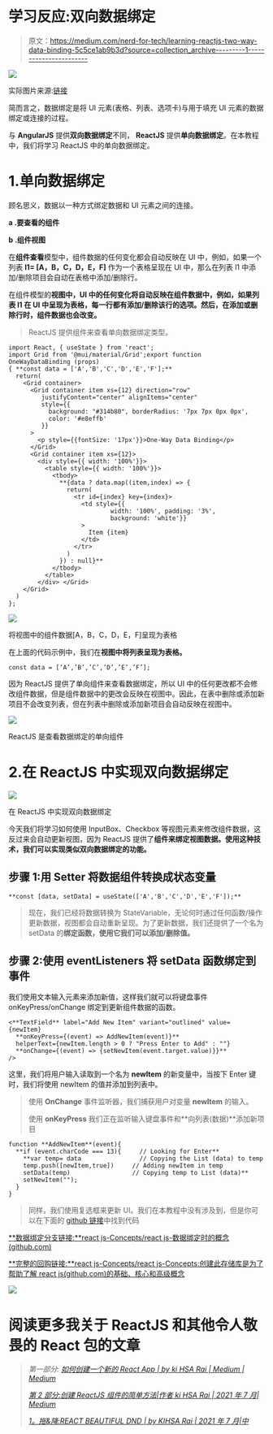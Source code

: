 # 学习反应:双向数据绑定

> 原文：<https://medium.com/nerd-for-tech/learning-reactjs-two-way-data-binding-5c5ce1ab9b3d?source=collection_archive---------1----------------------->

![](img/e5de63745f1dceabd2c191b62f1c0274.png)

实际图片来源:[链接](https://www.brighttalk.com/wp-content/uploads/2018/10/AdobeStock_195865436.jpeg)

简而言之，数据绑定是将 UI 元素(表格、列表、选项卡)与用于填充 UI 元素的数据绑定或连接的过程。

与 **AngularJS** 提供**双向数据绑定**不同， **ReactJS** 提供**单向数据绑定**。在本教程中，我们将学习 ReactJS 中的单向数据绑定。

# 1.单向数据绑定

顾名思义，数据以一种方式绑定数据和 UI 元素之间的连接。

**a .要查看的组件**

**b .组件视图**

在**组件查看**模型中，组件数据的任何变化都会自动反映在 UI 中，例如，如果一个列表 **l1= [A，B，C，D，E，F]** 作为一个表格呈现在 UI 中，那么在列表 l1 中添加/删除项目会自动在表格中添加/删除行。

在组件模型的**视图中，UI 中的任何变化将自动反映在组件数据中，例如，如果列表 l1 在 UI 中呈现为表格，每一行都有添加/删除该行的选项。然后，在添加或删除行时，组件数据也会改变。**

> ReactJS 提供组件来查看单向数据绑定类型。

```
import React, { useState } from 'react';
import Grid from '@mui/material/Grid';export function OneWayDataBinding (props)
{ **const data = ['A','B','C','D','E','F'];**
  return(
    <Grid container>
      <Grid container item xs={12} direction="row"
         justifyContent="center" alignItems="center"
         style={{
           background: "#314b80", borderRadius: '7px 7px 0px 0px',
           color: '#e8effb'
         }}
      >
        <p style={{fontSize: '17px'}}>One-Way Data Binding</p>  
      </Grid>
      <Grid container item xs={12}>
        <div style={{ width: '100%'}}>
          <table style={{ width: '100%'}}>
            <tbody>
              **{data ? data.map((item,index) => {
                return(
                  <tr id={index} key={index}>
                    <td style={{ 
                            width: '100%', padding: '3%', 
                            background: 'white'}}
                    >
                      Item {item}
                    </td>
                  </tr>
                )
              }) : null}**
            </tbody>
          </table>
        </div> </Grid>
    </Grid>
  )
};
```

![](img/e7c46e6f959befcc543f3747053c2fd8.png)

将视图中的组件数据[A，B，C，D，E，F]呈现为表格

在上面的代码示例中，我们在**视图中将列表呈现为表格。**

```
const data = [‘A’,’B’,’C’,’D’,’E’,’F’];
```

因为 ReactJS 提供了单向组件来查看数据绑定，所以 UI 中的任何更改都不会修改组件数据，但是组件数据中的更改会反映在视图中。因此，在表中删除或添加新项目不会改变列表，但在列表中删除或添加新项目会自动反映在视图中。

![](img/a769060d9422bcc9268b451c0cdc65f5.png)

ReactJS 是查看数据绑定的单向组件

# 2.在 ReactJS 中实现双向数据绑定

![](img/0c177f8184787796a5790ad036821875.png)

在 ReactJS 中实现双向数据绑定

今天我们将学习如何使用 InputBox、Checkbox 等视图元素来修改组件数据，这反过来会自动更新视图，因为 ReactJS 提供了**组件来绑定视图数据。使用这种技术，我们可以实现类似双向数据绑定的功能。**

## 步骤 1:用 Setter 将数据组件转换成状态变量

```
**const [data, setData] = useState(['A','B','C','D','E','F']);**
```

> 现在，我们已经将数据转换为 StateVariable，无论何时通过任何函数/操作更新数据，视图都会自动重新呈现。为了更新数据，我们还提供了一个名为 setData 的**绑定函数，使用它我们可以添加/删除值。**

## 步骤 2:使用 eventListeners 将 setData 函数绑定到事件

我们使用文本输入元素来添加新值，这样我们就可以将键盘事件 onKeyPress/onChange 绑定到更新组件数据的函数。

```
<**TextField** label="Add New Item" variant="outlined" value= {newItem}
  **onKeyPress={(event) => AddNewItem(event)}** 
  helperText={newItem.length > 0 ? "Press Enter to Add" : ""}
  **onChange={(event) => {setNewItem(event.target.value)}}**
/>
```

这里，我们将用户输入读取到一个名为 **newItem** 的新变量中，当按下 Enter 键时，我们将使用 newItem 的值并添加到列表中。

> 使用 **OnChange** 事件监听器，我们捕获用户对变量 **newItem** 的输入。
> 
> 使用 **onKeyPress** 我们正在监听输入键盘事件和**向列表(数据)**添加新项目

```
function **AddNewItem**(event){
  **if (event.charCode === 13){     // Looking for Enter**
    **var temp= data                // Copying the List (data) to temp
    temp.push([newItem,true])     // Adding newItem in temp
    setData(temp)                 // Copying temp to List (data)**
    setNewItem("");
  }
}
```

> 同样，我们使用复选框来更新 UI。我们在本教程中没有涉及到，但是你可以在下面的 [github 链接](https://github.com/ReactJS-Concepts/ReactJS-Concepts/tree/DataBinding)中找到代码

[**数据绑定分支链接:**react js-Concepts/react js-数据绑定时的概念(github.com)](https://github.com/ReactJS-Concepts/ReactJS-Concepts/tree/DataBinding)

[**完整的回购链接:**react js-Concepts/react js-Concepts:创建此存储库是为了帮助了解 react js(github.com)的基础、核心和高级概念](https://github.com/ReactJS-Concepts/ReactJS-Concepts/tree/main)

![](img/3bc02f4b0cde9cd135bcf1a99b912c55.png)

# 阅读更多我关于 ReactJS 和其他令人敬畏的 React 包的文章

> *第一部分:* [*如何创建一个新的 React App | by ki HSA Rai | Medium | Medium*](/@ashikthulungrai7/how-to-create-a-new-react-app-3286a37e2189)
> 
> [*第 2 部分:创建 ReactJS 组件的简单方法|作者 ki HSA Rai | 2021 年 7 月| Medium*](/@ashikthulungrai7/part-2-easy-way-to-create-reactjs-components-7d458b577c67)
> 
> [*1。拖&降:REACT BEAUTIFUL DND | by KIHSA Rai | 2021 年 7 月|中*](/@ashikthulungrai7/drag-drop-react-beautiful-dnd-328e00797f27)